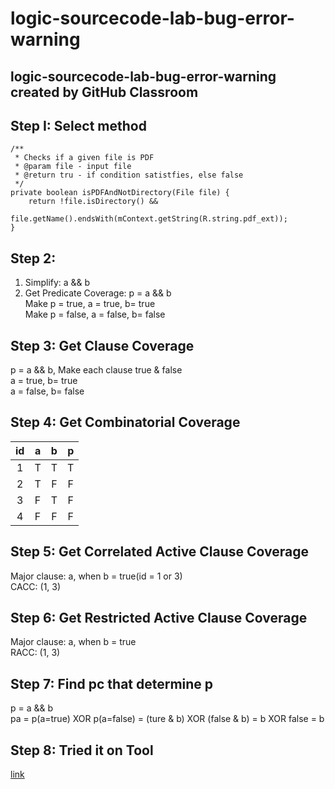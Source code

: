 # logic-sourcecode-lab-bug-error-warning
logic-sourcecode-lab-bug-error-warning created by GitHub Classroom
---------
## Step I: Select method
```
/**
 * Checks if a given file is PDF
 * @param file - input file
 * @return tru - if condition satistfies, else false
 */
private boolean isPDFAndNotDirectory(File file) {
    return !file.isDirectory() &&
            file.getName().endsWith(mContext.getString(R.string.pdf_ext));
}
```

## Step 2:
1. Simplify: a && b  
2. Get Predicate Coverage: p = a && b  
  Make p = true, a = true, b= true  
  Make p = false, a = false, b= false  

## Step 3: Get Clause Coverage
p = a && b, Make each clause true & false  
a = true, b= true  
a = false, b= false  

## Step 4: Get Combinatorial Coverage

| id | a | b | p |
|:--:|:-:|:-:|:-:|
| 1  | T | T | T |
| 2  | T | F | F |
| 3  | F | T | F |
| 4  | F | F | F |

## Step 5: Get Correlated Active Clause Coverage
Major clause: a, when b = true(id = 1 or 3)  
CACC: (1, 3)

## Step 6: Get Restricted Active Clause Coverage
Major clause: a, when b = true  
RACC: (1, 3)

## Step 7: Find pc that determine p
p = a && b  
pa = p(a=true) XOR p(a=false) = (ture & b) XOR (false & b) = b XOR false = b  

## Step 8: Tried it on Tool
[link](https://cs.gmu.edu:8443/offutt/coverage/LogicCoverage)
